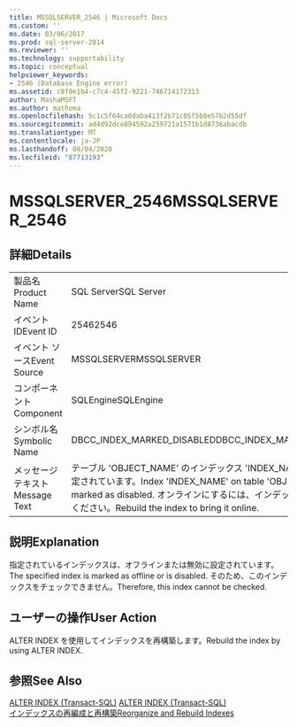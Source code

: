 ```yaml
---
title: MSSQLSERVER_2546 | Microsoft Docs
ms.custom: ''
ms.date: 03/06/2017
ms.prod: sql-server-2014
ms.reviewer: ''
ms.technology: supportability
ms.topic: conceptual
helpviewer_keywords:
- 2546 (Database Engine error)
ms.assetid: c8f0e1b4-c7c4-45f2-9221-746714172313
author: MashaMSFT
ms.author: mathoma
ms.openlocfilehash: 5c1c5f64ca0daba413f2b71c05f5b8e57b2d55df
ms.sourcegitcommit: ad4d92dce894592a259721a1571b1d8736abacdb
ms.translationtype: MT
ms.contentlocale: ja-JP
ms.lasthandoff: 08/04/2020
ms.locfileid: "87713193"
---
```

# <a name="mssqlserver_2546"></a><span data-ttu-id="6e18e-102">MSSQLSERVER_2546</span><span class="sxs-lookup"><span data-stu-id="6e18e-102">MSSQLSERVER_2546</span></span>
    
## <a name="details"></a><span data-ttu-id="6e18e-103">詳細</span><span class="sxs-lookup"><span data-stu-id="6e18e-103">Details</span></span>  
  
|||  
|-|-|  
|<span data-ttu-id="6e18e-104">製品名</span><span class="sxs-lookup"><span data-stu-id="6e18e-104">Product Name</span></span>|<span data-ttu-id="6e18e-105">SQL Server</span><span class="sxs-lookup"><span data-stu-id="6e18e-105">SQL Server</span></span>|  
|<span data-ttu-id="6e18e-106">イベント ID</span><span class="sxs-lookup"><span data-stu-id="6e18e-106">Event ID</span></span>|<span data-ttu-id="6e18e-107">2546</span><span class="sxs-lookup"><span data-stu-id="6e18e-107">2546</span></span>|  
|<span data-ttu-id="6e18e-108">イベント ソース</span><span class="sxs-lookup"><span data-stu-id="6e18e-108">Event Source</span></span>|<span data-ttu-id="6e18e-109">MSSQLSERVER</span><span class="sxs-lookup"><span data-stu-id="6e18e-109">MSSQLSERVER</span></span>|  
|<span data-ttu-id="6e18e-110">コンポーネント</span><span class="sxs-lookup"><span data-stu-id="6e18e-110">Component</span></span>|<span data-ttu-id="6e18e-111">SQLEngine</span><span class="sxs-lookup"><span data-stu-id="6e18e-111">SQLEngine</span></span>|  
|<span data-ttu-id="6e18e-112">シンボル名</span><span class="sxs-lookup"><span data-stu-id="6e18e-112">Symbolic Name</span></span>|<span data-ttu-id="6e18e-113">DBCC_INDEX_MARKED_DISABLED</span><span class="sxs-lookup"><span data-stu-id="6e18e-113">DBCC_INDEX_MARKED_DISABLED</span></span>|  
|<span data-ttu-id="6e18e-114">メッセージ テキスト</span><span class="sxs-lookup"><span data-stu-id="6e18e-114">Message Text</span></span>|<span data-ttu-id="6e18e-115">テーブル 'OBJECT_NAME' のインデックス 'INDEX_NAME' は無効に設定されています。</span><span class="sxs-lookup"><span data-stu-id="6e18e-115">Index 'INDEX_NAME' on table 'OBJECT_NAME' is marked as disabled.</span></span> <span data-ttu-id="6e18e-116">オンラインにするには、インデックスを再構築してください。</span><span class="sxs-lookup"><span data-stu-id="6e18e-116">Rebuild the index to bring it online.</span></span>|  
  
## <a name="explanation"></a><span data-ttu-id="6e18e-117">説明</span><span class="sxs-lookup"><span data-stu-id="6e18e-117">Explanation</span></span>  
 <span data-ttu-id="6e18e-118">指定されているインデックスは、オフラインまたは無効に設定されています。</span><span class="sxs-lookup"><span data-stu-id="6e18e-118">The specified index is marked as offline or is disabled.</span></span> <span data-ttu-id="6e18e-119">そのため、このインデックスをチェックできません。</span><span class="sxs-lookup"><span data-stu-id="6e18e-119">Therefore, this index cannot be checked.</span></span>  
  
## <a name="user-action"></a><span data-ttu-id="6e18e-120">ユーザーの操作</span><span class="sxs-lookup"><span data-stu-id="6e18e-120">User Action</span></span>  
 <span data-ttu-id="6e18e-121">ALTER INDEX を使用してインデックスを再構築します。</span><span class="sxs-lookup"><span data-stu-id="6e18e-121">Rebuild the index by using ALTER INDEX.</span></span>  
  
## <a name="see-also"></a><span data-ttu-id="6e18e-122">参照</span><span class="sxs-lookup"><span data-stu-id="6e18e-122">See Also</span></span>  
 <span data-ttu-id="6e18e-123">[ALTER INDEX &#40;Transact-SQL&#41;](/sql/t-sql/statements/alter-index-transact-sql) </span><span class="sxs-lookup"><span data-stu-id="6e18e-123">[ALTER INDEX &#40;Transact-SQL&#41;](/sql/t-sql/statements/alter-index-transact-sql) </span></span>  
 [<span data-ttu-id="6e18e-124">インデックスの再編成と再構築</span><span class="sxs-lookup"><span data-stu-id="6e18e-124">Reorganize and Rebuild Indexes</span></span>](../indexes/indexes.md)  
  
  
